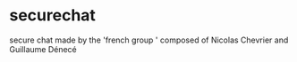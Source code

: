 # securechat
secure chat made by the 'french group ' composed of Nicolas Chevrier and Guillaume Dénecé
